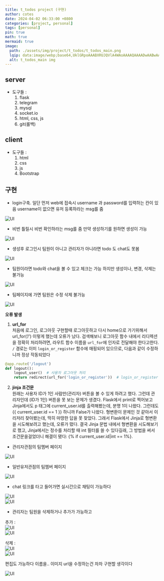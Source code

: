 ```yaml
---
title: t_todos project (구현)
author: cotes
date: 2024-04-02 06:33:00 +0800
categories: [project, personal]
tags: [personal]
pin: true
math: true
mermaid: true
image:
  path: ./assets/img/project/t_todos/t_todos_main.png
  lqip: data:image/webp;base64,UklGRpoAAABXRUJQVlA4WAoAAAAQAAAADwAABwAAQUxQSDIAAAARL0AmbZurmr57yyIiqE8oiG0bejIYEQTgqiDA9vqnsUSI6H+oAERp2HZ65qP/VIAWAFZQOCBCAAAA8AEAnQEqEAAIAAVAfCWkAALp8sF8rgRgAP7o9FDvMCkMde9PK7euH5M1m6VWoDXf2FkP3BqV0ZYbO6NA/VFIAAAA
  alt: t_todos_main img
---
```


## server

- 도구들 : 
    1. flask
    2. telegram
    3. mysql 
    4. socket.io
    5. html, css, js 
    6. git(롤백)

## client

- 도구들 : 
    1. html
    2. css 
    3. js
    4. Bootstrap 

## 구현

- login구축. 일단 먼저 web에 접속시 username 과 password를 입력하는 칸이 있음 username이 없으면 유저 등록하라는 msg를 줌

![UI](./assets/img/project/t_todos/t_todos_blog_img1.png)

- 비번 틀릴시 비번 확인하라는 msg를 줌 만약 생성하기를 원하면 생성이 가능

![UI](./assets/img/project/t_todos/t_todos_blog_img2.png)

- 생성후 로그인시 팀원이 아니고 관리자가 아니라면 todo 도 chat도 못봄

![UI](./assets/img/project/t_todos/t_todos_blog_img3.png)

- 팀원이라면 todo와 chat을 볼 수 있고 체크는 가능 하지만 생성이나, 변경, 삭제는 불가능

![UI](./assets/img/project/t_todos/t_todos_blog_img4.png)

- 팀페이지에 가면 팀원은 수정 삭제 불가능  

![UI](./assets/img/project/t_todos/t_todos_blog_img5.png) 

**오류 발생**
1. **url_for**   
처음에 로그인, 로그아웃 구현할때 로그아웃하고 다시 home으로 가기위해서  url_for(’/’) 이렇게 했는데 오류가 났다. 검색해보니 로그아웃 함수 내에서 리디렉션을 정확히 처리하려면, 라우트 함수 이름을 `url_for`에 인자로 전달해야 한다고한다. `/` 경로는 이미 `login_or_register` 함수에 매핑되어 있으므로, 다음과 같이 수정하니까 정상 작동되었다

```python
@app.route('/logout')
def logout():
    logout_user()  # 사용자 로그아웃 처리
    return redirect(url_for('login_or_register'))  # login_or_register 함수로 리디렉션

```

2. **jinja 조건문**  
원래는 사용자 ID가 1인 사람만(관리자) 버튼을 볼 수 있게 하려고 했다. 그런데 관리자인데 (ID가 1인) 버튼을 못 보는 문제가 생겼다. Flask에서 print로 찍어보고 Jinja에서도 p 태그에 current_user.id를 출력해봤는데, 분명 1이 나왔다. 그런데도 {{ current_user.id == 1 }} 하니까 False가 나왔다.
형변환이 문제인 것 같아서 이리저리 찾아봤는데, 딱히 마땅한 답을 못 찾았다. 그래서 Flask에서 Jinja로 형변환을 시도해보려고 했는데, 오류가 떴다. 결국 Jinja 문법 내에서 형변환을 시도해보기로 했고, Jinja에서는 정수를 처리할 때 int 필터를 쓸 수 있다길래, 그 방법을 써서 조건문을걸었더니 해결이 됐다: {% if current_user.id|int == 1%}.

- 관리자관점의 팀멤버 페이지

![UI](./assets/img/project/t_todos/t_todos_blog_img6.png) 


- 일반유저관점의 팀멤버 페이지

![UI](./assets/img/project/t_todos/t_todos_blog_img7.png) 

- chat 링크를 타고 들어가면 실시간으로 채팅이 가능하다

![UI](./assets/img/project/t_todos/t_todos_blog_img8.png)   
![UI](./assets/img/project/t_todos/t_todos_blog_img9.png) 

- 관리자는 팀원을 삭제하거나 추가가 가능하고

추가 :  
![UI](./assets/img/project/t_todos/t_todos_blog_img10.png)  
![UI](./assets/img/project/t_todos/t_todos_blog_img11.png) 

  
삭제 :  
![UI](./assets/img/project/t_todos/t_todos_blog_img12.png)  
![UI](./assets/img/project/t_todos/t_todos_blog_img13.png) 

편집도 가능하다 이름을.. 이미지 url을 수정하는건 차차 구현할 생각이다

![UI](./assets/img/project/t_todos/t_todos_blog_img13.png) 

